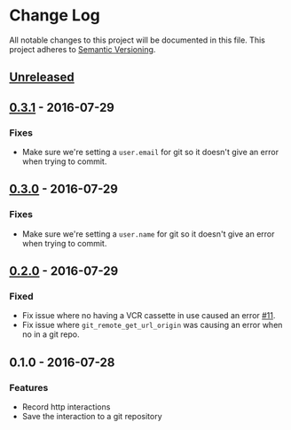 # Change Log

All notable changes to this project will be documented in this file.
This project adheres to [Semantic Versioning](http://semver.org/).

## [Unreleased]

## [0.3.1] - 2016-07-29

### Fixes

- Make sure we're setting a `user.email` for git so it doesn't give an error when trying to commit.

## [0.3.0] - 2016-07-29

### Fixes

- Make sure we're setting a `user.name` for git so it doesn't give an error when trying to commit.

## [0.2.0] - 2016-07-29

### Fixed

- Fix issue where no having a VCR cassette in use caused an error [#11](https://github.com/everypolitician/scraped_page_archive/issues/11).
- Fix issue where `git_remote_get_url_origin` was causing an error when no in a git repo.

## 0.1.0 - 2016-07-28

### Features

- Record http interactions
- Save the interaction to a git repository

[Unreleased]: https://github.com/everypolitician/scraped_page_archive/compare/v0.1.0...HEAD
[0.2.0]: https://github.com/everypolitician/scraped_page_archive/compare/v0.1.0...v0.2.0
[0.3.0]: https://github.com/everypolitician/scraped_page_archive/compare/v0.2.0...v0.3.0
[0.3.1]: https://github.com/everypolitician/scraped_page_archive/compare/v0.3.0...v0.3.1
